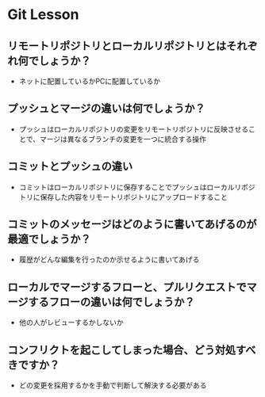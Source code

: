 # Git Lesson

## リモートリポジトリとローカルリポジトリとはそれぞれ何でしょうか？
* ネットに配置しているかPCに配置しているか

## プッシュとマージの違いは何でしょうか？
* プッシュはローカルリポジトリの変更をリモートリポジトリに反映させることで、マージは異なるブランチの変更を一つに統合する操作

## コミットとプッシュの違い
* コミットはローカルリポジトリに保存することでプッシュはローカルリポジトリに保存した内容をリモートリポジトリにアップロードすること

## コミットのメッセージはどのように書いてあげるのが最適でしょうか？
* 履歴がどんな編集を行ったのか示せるように書いてあげる

## ローカルでマージするフローと、プルリクエストでマージするフローの違いは何でしょうか？
* 他の人がレビューするかしないか

## コンフリクトを起こしてしまった場合、どう対処すべきですか？
* どの変更を採用するかを手動で判断して解決する必要がある